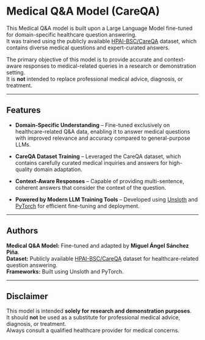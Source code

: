 # Medical Q&A Model (CareQA)

This Medical Q&A model is built upon a Large Language Model fine-tuned for domain-specific healthcare question answering.  
It was trained using the publicly available [HPAI-BSC/CareQA](https://huggingface.co/datasets/HPAI-BSC/CareQA) dataset, which contains diverse medical questions and expert-curated answers.

The primary objective of this model is to provide accurate and context-aware responses to medical-related queries in a research or demonstration setting.  
It is **not** intended to replace professional medical advice, diagnosis, or treatment.

---

## Features

- **Domain-Specific Understanding** – Fine-tuned exclusively on healthcare-related Q&A data, enabling it to answer medical questions with improved relevance and accuracy compared to general-purpose LLMs.
  
- **CareQA Dataset Training** – Leveraged the CareQA dataset, which contains carefully curated medical inquiries and answers for high-quality domain adaptation.
  
- **Context-Aware Responses** – Capable of providing multi-sentence, coherent answers that consider the context of the question.
  
- **Powered by Modern LLM Training Tools** – Developed using [Unsloth](https://github.com/unslothai/unsloth) and [PyTorch](https://pytorch.org/) for efficient fine-tuning and deployment.

---

## Authors

**Medical Q&A Model:** Fine-tuned and adapted by **Miguel Ángel Sánchez Piña**.  
**Dataset:** Publicly available [HPAI-BSC/CareQA](https://huggingface.co/datasets/HPAI-BSC/CareQA) dataset for healthcare-related question answering.  
**Frameworks:** Built using Unsloth and PyTorch.

---

## Disclaimer

This model is intended **solely for research and demonstration purposes**.  
It should **not** be used as a substitute for professional medical advice, diagnosis, or treatment.  
Always consult a qualified healthcare provider for medical concerns.
